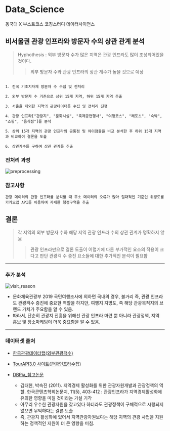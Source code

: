 # Data_Science
동국대 X 부스트코스 코칭스터디 데이터사이언스

## 비서울권 관광 인프라와 방문자 수의 상관 관계 분석

> Hyphothesis : 외부 방문자 수가 많은 지역은 관광 인프라도 많이 조성되어있을 것이다.
> > 외부 방문자 수와 관광 인프라의 상관 계수가 높을 것으로 예상
```

1. 전국 기초지자체 방문자 수 수집 및 전처리

2. 외부 방문자 수 기준으로 상위 15개 지역, 하위 15개 지역 추출

3. 서울을 제외한 지역의 관광데이터를 수집 및 전처리 진행

4. 관광 인프라["관광지", "문화시설", "축제공연행사", "여행코스", "레포츠", "숙박", "쇼핑", "음식점"]를 분석

5. 상위 15개 지역의 관광 인프라의 공통점 및 차이점들을 비교 분석한 후 하위 15개 지역과 비교하여 결론을 도출

6. 상관계수를 구하여 상관 관계를 추출
```

### 전처리 과정
![preprocessing](https://user-images.githubusercontent.com/73403038/129845826-07d9aa23-667d-4eaa-828b-dbb359f164c7.png)


### 참고사항
```
관광 데이터의 관광 인프라를 분석할 때 주소 데이터의 오류가 많아 절대적인 기준인 위경도를 카카오맵 API를 이용하여 자세한 행정구역을 추출
```

## 결론
> 각 지역의 외부 방문자 수와 해당 지역 관광 인프라 수의 상관 관계가 명확하지 않음
> > 관광 인프라만으로 결론 도출이 어렵기에 다른 부가적인 요소의 작용이 크다고 판단
> >  관광객 수 증진 요소들에 대한 추가적인 분석이 필요함

--------------------------------------------------

### 추가 분석
![visit_reason](https://user-images.githubusercontent.com/73403038/129849892-0bc2689d-f5d1-42cf-8b88-fa24c0c9ad50.jpg)

- 문화체육관광부 2019 국민여행조사에 의하면 국내의 경우, 볼거리 즉, 관광 인프라도 관광객수 증진에 중요한 역할을 하지만, 여행지 지명도, 즉 해당 관광목적지의 브랜드 가치가 주요함을 알 수 있음.
 - 따라서, 단순히 관광지 진흥을 위해선 관광 인프라 마련 뿐 아니라  관광정책, 지역 홍보 및 장소마케팅이 더욱 중요함을 알 수 있음.



---------------------------------------------
### 데이터셋 출처
- [한국관광데이터랩(외부관광객수)](https://datalab.visitkorea.or.kr/datalab/portal/bda/getLocgoAna.do)

- [TourAPI3.0 사이트(관광인프라수집)](https://api.visitkorea.or.kr/search/galleryList.do)

- [DBPia_참고논문](https://www.dbpia.co.kr/Journal/articleDetail?nodeId=NODE01642617)
  * 김태헌, 박숙진 (2011). 지역경제 활성화를 위한 관광자원개발과 관광정책의 역할. 한국콘텐츠학회논문지, 11(5), 403-412
    : 관광인프라가 지역경제활성화에 유의한 영향을 미칠 것이라는 가설 기각
  * 아무리 우수한 관광자원을 갖고있다 하더라도 관광정책이 구체적으로 시행되지 않으면 무익하다는 결론 도출
  * 즉, 관광지 활성화에 있어서 지역관광자원보다는 해당 지역의 관광 사업을 지원하는 정책적인 지원이 더 큰 영향을 미침.
